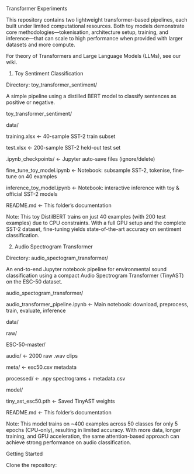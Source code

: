 Transformer Experiments

This repository contains two lightweight transformer-based pipelines, each built under limited computational resources. Both toy models demonstrate core methodologies—tokenisation, architecture setup, training, and inference—that can scale to high performance when provided with larger datasets and more compute.

For theory of Transformers and Large Language Models (LLMs), see our wiki.

1. Toy Sentiment Classification

Directory: toy_transformer_sentiment/

A simple pipeline using a distilled BERT model to classify sentences as positive or negative.

toy_transformer_sentiment/

data/

training.xlsx    ← 40-sample SST-2 train subset

test.xlsx        ← 200-sample SST-2 held-out test set

.ipynb_checkpoints/  ← Jupyter auto-save files (ignore/delete)

fine_tune_toy_model.ipynb    ← Notebook: subsample SST-2, tokenise, fine-tune on 40 examples

inference_toy_model.ipynb    ← Notebook: interactive inference with toy & official SST-2 models

README.md            ← This folder’s documentation

Note: This toy DistilBERT trains on just 40 examples (with 200 test examples) due to CPU constraints. With a full GPU setup and the complete SST-2 dataset, fine-tuning yields state-of-the-art accuracy on sentiment classification.

2. Audio Spectrogram Transformer

Directory: audio_spectogram_transformer/

An end-to-end Jupyter notebook pipeline for environmental sound classification using a compact Audio Spectrogram Transformer (TinyAST) on the ESC-50 dataset.

audio_spectogram_transformer/

audio_transformer_pipeline.ipynb   ← Main notebook: download, preprocess, train, evaluate, inference

data/

raw/

ESC-50-master/

audio/                  ← 2000 raw .wav clips

meta/                   ← esc50.csv metadata

processed/                      ← .npy spectrograms + metadata.csv

model/

tiny_ast_esc50.pth             ← Saved TinyAST weights

README.md                          ← This folder’s documentation

Note: This model trains on ~400 examples across 50 classes for only 5 epochs (CPU-only), resulting in limited accuracy. With more data, longer training, and GPU acceleration, the same attention-based approach can achieve strong performance on audio classification.

Getting Started

Clone the repository:
